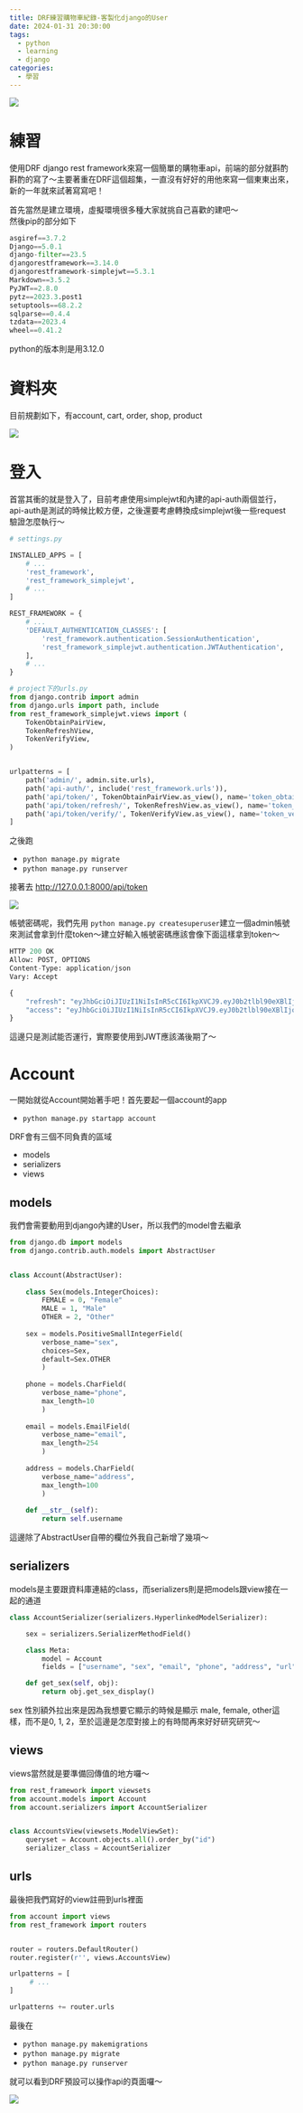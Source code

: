 ```yaml
---
title: DRF練習購物車紀錄-客製化django的User
date: 2024-01-31 20:30:00
tags: 
  - python
  - learning
  - django
categories:
  - 學習
---
```


![](images/2024-01-31DRF練習購物車紀錄-客製化django的User/0_p7cVVFOd6CpUowfp.webp)

# 練習
使用DRF django rest framework來寫一個簡單的購物車api，前端的部分就斟酌斟酌的寫了～主要著重在DRF這個超集，一直沒有好好的用他來寫一個東東出來，新的一年就來試著寫寫吧！

首先當然是建立環境，虛擬環境很多種大家就挑自己喜歡的建吧～  
然後pip的部分如下

```py
asgiref==3.7.2
Django==5.0.1
django-filter==23.5
djangorestframework==3.14.0
djangorestframework-simplejwt==5.3.1
Markdown==3.5.2
PyJWT==2.8.0
pytz==2023.3.post1
setuptools==68.2.2
sqlparse==0.4.4
tzdata==2023.4
wheel==0.41.2
```
python的版本則是用3.12.0

# 資料夾
目前規劃如下，有account, cart, order, shop, product

![](images/2024-01-31DRF練習購物車紀錄-客製化django的User/1_aXOeWMJ8Ev1WeSSMXqkXzw.webp)

# 登入
首當其衝的就是登入了，目前考慮使用simplejwt和內建的api-auth兩個並行，api-auth是測試的時候比較方便，之後還要考慮轉換成simplejwt後一些request驗證怎麼執行～

```py
# settings.py

INSTALLED_APPS = [
    # ...
    'rest_framework',
    'rest_framework_simplejwt',
    # ...
]

REST_FRAMEWORK = {
    # ...
    'DEFAULT_AUTHENTICATION_CLASSES': [
        'rest_framework.authentication.SessionAuthentication',
        'rest_framework_simplejwt.authentication.JWTAuthentication',
    ],
    # ...
}
```
```py
# project下的urls.py
from django.contrib import admin
from django.urls import path, include
from rest_framework_simplejwt.views import (
    TokenObtainPairView,
    TokenRefreshView,
    TokenVerifyView,
)


urlpatterns = [
    path('admin/', admin.site.urls),
    path('api-auth/', include('rest_framework.urls')),
    path('api/token/', TokenObtainPairView.as_view(), name='token_obtain_pair'),
    path('api/token/refresh/', TokenRefreshView.as_view(), name='token_refresh'),
    path('api/token/verify/', TokenVerifyView.as_view(), name='token_verify'),
]
```
之後跑

+ `python manage.py migrate`
+ `python manage.py runserver`

接著去 http://127.0.0.1:8000/api/token

![](images/2024-01-31DRF練習購物車紀錄-客製化django的User/1_ZK2T4KEA1e9pIgp0k91FZQ.webp)


帳號密碼呢，我們先用 `python manage.py createsuperuser`建立一個admin帳號來測試會拿到什麼token～建立好輸入帳號密碼應該會像下面這樣拿到token～

```py
HTTP 200 OK
Allow: POST, OPTIONS
Content-Type: application/json
Vary: Accept

{
    "refresh": "eyJhbGciOiJIUzI1NiIsInR5cCI6IkpXVCJ9.eyJ0b2tlbl90eXBlIjoicmVmcmVzaCIsImV4cCI6MTcwOTczNTE0MywiaWF0IjoxNzA1NDE1MTQzLCJqdGkiOiJkMWI0MzRkZjc5YTM0MjE1OWFlOGY3ODViOWZiZWFiNiIsInVzZXJfaWQiOjF9.eCAuJ9LMUUbAYDmtB9h9VBbjCthz-SucJlcTTNztJk4",
    "access": "eyJhbGciOiJIUzI1NiIsInR5cCI6IkpXVCJ9.eyJ0b2tlbl90eXBlIjoiYWNjZXNzIiwiZXhwIjoxNzA1NDI1OTQzLCJpYXQiOjE3MDU0MTUxNDMsImp0aSI6ImY3MjViYmU4ZWVjZTQ5ZWJiYjk4MzZiMDk5NmM5MTVkIiwidXNlcl9pZCI6MX0.tAlpCVanj942qMjgBdxcTwqpLmdFCmPsSOJqkgw2XmY"
}
```

這邊只是測試能否運行，實際要使用到JWT應該滿後期了～

# Account
一開始就從Account開始著手吧！首先要起一個account的app

+ `python manage.py startapp account`

DRF會有三個不同負責的區域

+ models
+ serializers
+ views

## models
我們會需要動用到django內建的User，所以我們的model會去繼承

```py
from django.db import models
from django.contrib.auth.models import AbstractUser


class Account(AbstractUser):
    
    class Sex(models.IntegerChoices):
        FEMALE = 0, "Female"
        MALE = 1, "Male"
        OTHER = 2, "Other"
    
    sex = models.PositiveSmallIntegerField(
        verbose_name="sex",
        choices=Sex,
        default=Sex.OTHER
        )
    
    phone = models.CharField(
        verbose_name="phone", 
        max_length=10
        )
    
    email = models.EmailField(
        verbose_name="email", 
        max_length=254
        )
    
    address = models.CharField(
        verbose_name="address", 
        max_length=100
        )
    
    def __str__(self):
        return self.username
```

這邊除了AbstractUser自帶的欄位外我自己新增了幾項～

## serializers
models是主要跟資料庫連結的class，而serializers則是把models跟view接在一起的通道

```py
class AccountSerializer(serializers.HyperlinkedModelSerializer):

    sex = serializers.SerializerMethodField()

    class Meta:
        model = Account
        fields = ["username", "sex", "email", "phone", "address", "url", "is_superuser", "is_staff"]

    def get_sex(self, obj):
        return obj.get_sex_display()
```

sex 性別額外拉出來是因為我想要它顯示的時候是顯示 male, female, other這樣，而不是0, 1, 2，至於這邊是怎麼對接上的有時間再來好好研究研究～

## views
views當然就是要準備回傳值的地方囉～

```py
from rest_framework import viewsets
from account.models import Account
from account.serializers import AccountSerializer


class AccountsView(viewsets.ModelViewSet):
    queryset = Account.objects.all().order_by("id")
    serializer_class = AccountSerializer
```

## urls
最後把我們寫好的view註冊到urls裡面
```py
from account import views
from rest_framework import routers


router = routers.DefaultRouter()
router.register(r'', views.AccountsView)

urlpatterns = [
     # ...
]

urlpatterns += router.urls
```

最後在

+ `python manage.py makemigrations`
+ `python manage.py migrate`
+ `python manage.py runserver`

就可以看到DRF預設可以操作api的頁面囉～

![](images/2024-01-31DRF練習購物車紀錄-客製化django的User/1_SogjtcatoJEyNwDA6VANyA.webp)
